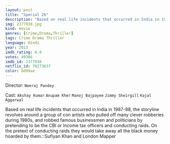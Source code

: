 ```yaml
---
layout: post
title: "Special 26"
description: "Based on real life incidents that occurred in India in 1987-88, the storyline revolves around a group of con artists who pulled off many clever robberies during 1980s, and robbed famous businessmen and politicians by pretending to be the CBI or Income tax officers and conducting raids. On the pretext of conducting raids they would take away all the black money hoarded by them..."
img: 2377938.jpg
kind: movie
genres: [Crime,Drama,Thriller]
tags: Crime Drama Thriller 
language: Hindi
year: 2013
imdb_rating: 8.0
votes: 49386
imdb_id: 2377938
netflix_id: 70273637
color: 8d99ae
---
```

Director: `Neeraj Pandey`  

Cast: `Akshay Kumar` `Anupam Kher` `Manoj Bajpayee` `Jimmy Sheirgill` `Kajal Aggarwal` 

Based on real life incidents that occurred in India in 1987-88, the storyline revolves around a group of con artists who pulled off many clever robberies during 1980s, and robbed famous businessmen and politicians by pretending to be the CBI or Income tax officers and conducting raids. On the pretext of conducting raids they would take away all the black money hoarded by them.::Sufiyan Khan and London Mapper